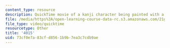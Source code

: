 ```yaml
---
content_type: resource
description: QuickTime movie of a kanji character being painted with a brush.
file: /media/https%3A/open-learning-course-data-rc.s3.amazonaws.com/21g-504-japanese-iv-spring-2009/73cf0e7a83cfd8561b9b7ea3c7cdb9ae_4015.mov
file_type: video/quicktime
resourcetype: Other
title: '4015'
uid: 73cf0e7a-83cf-d856-1b9b-7ea3c7cdb9ae
---
```

